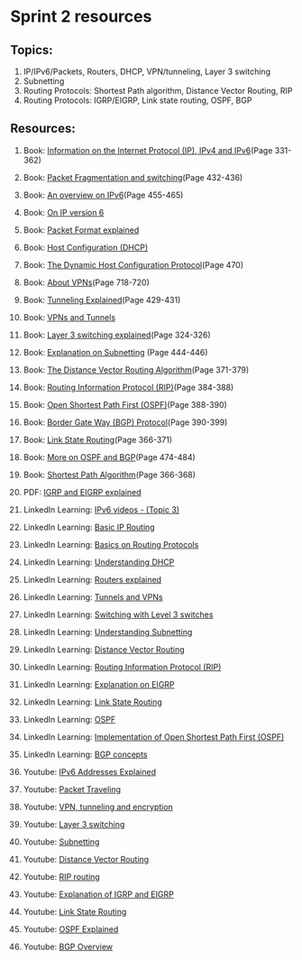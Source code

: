# Sprint 2 resources

## Topics:

1. IP/IPv6/Packets, Routers, DHCP, VPN/tunneling, Layer 3 switching
2. Subnetting
3. Routing Protocols: Shortest Path algorithm, Distance Vector Routing, RIP
4. Routing Protocols: IGRP/EIGRP, Link state routing, OSPF, BGP


## Resources:

1. Book: [Information on the Internet Protocol (IP), IPv4 and IPv6](https://tinyurl.com/10txadw4)(Page 331-362)

2. Book: [Packet Fragmentation and switching](http://index-of.es/Varios-2/Computer%20Networks%205th%20Edition.pdf#page=456)(Page 432-436)

3. Book: [An overview on IPv6](http://index-of.es/Varios-2/Computer%20Networks%205th%20Edition.pdf#page=479)(Page 455-465)

4. Book: [On IP version 6](https://book.systemsapproach.org/scaling/ipv6.html)

5. Book: [Packet Format explained](https://book.systemsapproach.org/internetworking/basic-ip.html#packet-format)

6. Book: [Host Configuration (DHCP)](https://book.systemsapproach.org/internetworking/basic-ip.html#host-configuration-dhcp)

7. Book: [The Dynamic Host Configuration Protocol](http://index-of.es/Varios-2/Computer%20Networks%205th%20Edition.pdf#page=494)(Page 470)

8. Book: [About VPNs](https://tinyurl.com/1pqreepa)(Page 718-720)

9. Book: [Tunneling Explained](http://index-of.es/Varios-2/Computer%20Networks%205th%20Edition.pdf#page=453)(Page 429-431)

10. Book: [VPNs and Tunnels](https://book.systemsapproach.org/scaling/mpls.html#virtual-private-networks-and-tunnels)

11. Book: [Layer 3 switching explained](https://tinyurl.com/4flfur93)(Page 324-326)

12. Book: [Explanation on Subnetting](http://index-of.es/Varios-2/Computer%20Networks%205th%20Edition.pdf#page=468) (Page 444-446)

13. Book: [The Distance Vector Routing Algorithm](https://tinyurl.com/3o839bvl)(Page 371-379)

14. Book: [Routing Information Protocol (RIP)](https://tinyurl.com/4kx9mkb9)(Page 384-388)

15. Book: [Open Shortest Path First (OSPF)](https://tinyurl.com/25x5wgvk)(Page 388-390)

16. Book: [Border Gate Way (BGP) Protocol](https://tinyurl.com/19hw89pb)(Page 390-399)

17. Book: [Link State Routing](https://tinyurl.com/4yzrg2fs)(Page 366-371)

18. Book: [More on OSPF and BGP](http://index-of.es/Varios-2/Computer%20Networks%205th%20Edition.pdf#page=498)(Page 474-484)

19. Book: [Shortest Path Algorithm](http://index-of.es/Varios-2/Computer%20Networks%205th%20Edition.pdf#page=390)(Page 366-368)

20. PDF: [IGRP and EIGRP explained](https://citeseerx.ist.psu.edu/viewdoc/download?doi=10.1.1.227.870&rep=rep1&type=pdf)

19. LinkedIn Learning: [IPv6 videos - (Topic 3)](https://www.linkedin.com/learning/ccnp-routing-300-101-cert-prep-network-principles/ipv6-basics?resume=false&u=49112041)

20. LinkedIn Learning: [Basic IP Routing](https://www.linkedin.com/learning/learning-the-packet-delivery-process/basic-ip-routing?resume=false&u=49112041)

21. LinkedIn Learning: [Basics on Routing Protocols](https://www.linkedin.com/learning/cisco-ccna-200-301-cert-prep-ip-connectivity-and-services/routing-protocol-basics?u=49112041)

22. LinkedIn Learning: [Understanding DHCP](https://www.linkedin.com/learning/deploying-and-configuring-core-tcp-ip-services/understanding-dhcp?u=49112041)

23. LinkedIn Learning: [Routers explained](https://www.linkedin.com/learning/comptia-a-plus-220-1001-cert-prep-7-understanding-networking/routers?u=49112041)

24. LinkedIn Learning: [Tunnels and VPNs](https://www.linkedin.com/learning/networking-foundations-network-media-wans/tunnels-and-vpn?resume=false&u=49112041)

25. LinkedIn Learning: [Switching with Level 3 switches](https://www.linkedin.com/learning/cisco-icnd2-cert-prep-routing/switch-level-routing?u=49112041)

26. LinkedIn Learning: [Understanding Subnetting](https://www.linkedin.com/learning/building-your-technology-skills/understanding-subnetting?resume=false&u=49112041)

27. LinkedIn Learning: [Distance Vector Routing](https://www.linkedin.com/learning/networking-foundations-network-media-wans/distance-vector?u=49112041)

28. LinkedIn Learning: [Routing Information Protocol (RIP)](https://www.linkedin.com/learning/comptia-network-plus-n10-007-cert-prep-3-the-world-of-tcp-ip/rip?u=49112041)

29. LinkedIn Learning: [Explanation on EIGRP](https://www.linkedin.com/learning/networking-foundations-network-media-wans/eigrp?u=49112041)

30. LinkedIn Learning: [Link State Routing](https://www.linkedin.com/learning/networking-foundations-network-media-wans/link-state?u=49112041)

31. LinkedIn Learning: [OSPF](https://www.linkedin.com/learning/networking-foundations-network-media-wans/ospf?u=49112041)

32. LinkedIn Learning: [Implementation of Open Shortest Path First (OSPF)](https://www.linkedin.com/learning/learning-network-routing/implementing-open-shortest-path-first-ospf?u=49112041)

33. LinkedIn Learning: [BGP concepts](https://www.linkedin.com/learning/cisco-ccnp-encor-350-401-1-architecture-virtualization-and-infrastructure/fundamental-bgp-concepts?u=49112041)

29. Youtube: [IPv6 Addresses Explained](https://www.youtube.com/watch?v=irhS0ASkvy8)

30. Youtube: [Packet Traveling](https://www.youtube.com/watch?v=rYodcvhh7b8)

31. Youtube: [VPN, tunneling and encryption](https://www.youtube.com/watch?v=yB1KiboEWC4)

32. Youtube: [Layer 3 switching](https://www.youtube.com/watch?v=nciyCaJDA9A)

33. Youtube: [Subnetting](https://www.youtube.com/watch?v=XQ3T14SIlV4)

34. Youtube: [Distance Vector Routing](https://www.youtube.com/watch?v=_bv2ic1B8lo)

35. Youtube: [RIP routing](https://www.youtube.com/watch?v=rIU2dKnPd0E)

36. Youtube: [Explanation of IGRP and EIGRP](https://www.youtube.com/watch?v=I1a620Cpjew)

37. Youtube: [Link State Routing](https://www.youtube.com/watch?v=dINbkkxHY4U)

38. Youtube: [OSPF Explained](https://www.youtube.com/watch?v=kfvJ8QVJscc)

39. Youtube: [BGP Overview](https://www.youtube.com/watch?v=_Z29ZzKeZHc)
